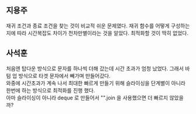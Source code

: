 ## 지용주
재귀 조건과 종료 조건을 찾는 것이 비교적 쉬운 문제였다.
재귀 함수를 어떻게 구성하는 지에 따라 시간복잡도 차이가 천차만별이라는 것을 알았다. 최적화할 것이 딱히 없었다.

## 사석훈
처음엔 탑다운 방식으로 문자를 하나씩 더해 갔는데 시간 초과가 엄청 났었다. 그래서 바텀 업 방식으로 타겟 문자에서 빼가며 만들어갔다.   
와중에 시간초과가 계속 나서 최대한 빠르게 만들기 위해 슬라이싱을 단계별이 아니라 한번에 하는 방식으로 최적화를 진행 했다.   
아마 슬라이싱이 아니라 deque 로 만들어서 "".join 을 사용했으면 더 빠르지 않았을까?
